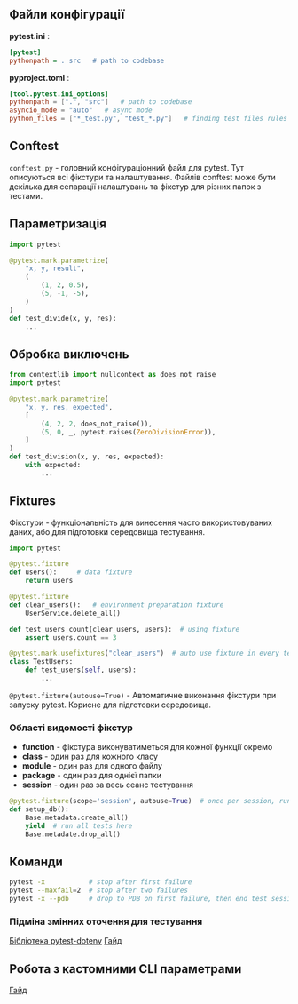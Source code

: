 
## Файли конфігурації

**pytest.ini** :
```ini
[pytest]
pythonpath = . src   # path to codebase
```

**pyproject.toml** :
```toml
[tool.pytest.ini_options]
pythonpath = [".", "src"]   # path to codebase
asyncio_mode = "auto"   # async mode
python_files = ["*_test.py", "test_*.py"]   # finding test files rules
```
## Conftest
`conftest.py` - головний конфігураціонний файл для pytest. Тут описуються всі фікстури та налаштування. Файлів conftest може бути декілька для сепарації налаштувань та фікстур для різних папок з тестами.

## Параметризація
```python
import pytest

@pytest.mark.parametrize(
	"x, y, result",
	(
		(1, 2, 0.5),
		(5, -1, -5),
	)
)
def test_divide(x, y, res):
	...
```


## Обробка виключень
```python
from contextlib import nullcontext as does_not_raise
import pytest

@pytest.mark.parametrize(
	"x, y, res, expected",
	[
		(4, 2, 2, does_not_raise()),
		(5, 0, _, pytest.raises(ZeroDivisionError)),
	]
)
def test_division(x, y, res, expected):
	with expected:
		...
```

## Fixtures
Фікстури - функціональність для винесення часто використовуваних даних, або для підготовки середовища тестування.

```python
import pytest

@pytest.fixture
def users():     # data fixture
	return users

@pytest.fixture
def clear_users():   # environment preparation fixture
	UserService.delete_all()

def test_users_count(clear_users, users):  # using fixture
	assert users.count == 3

@pytest.mark.usefixtures("clear_users")  # auto use fixture in every test method
class TestUsers:
	def test_users(self, users):
		...
```

`@pytest.fixture(autouse=True)` - Автоматичне виконання фікстури при запуску pytest. Корисне для підготовки середовища.

### Області видомості фікстур
- **function** - фікстура виконуватиметься для кожної функції окремо
- **class** - один раз для кожного класу
- **module** - один раз для одного файлу
- **package** - один раз для однієї папки
- **session** - один раз за весь сеанс тестування

```python
@pytest.fixture(scope='session', autouse=True)  # once per session, run auto
def setup_db():
	Base.metadata.create_all()
	yield  # run all tests here
	Base.metadate.drop_all()
```


## Команди

```bash
pytest -x           # stop after first failure
pytest --maxfail=2  # stop after two failures
pytest -x --pdb     # drop to PDB on first failure, then end test session
```

### Підміна змінних оточення для тестування
[Бібліотека pytest-dotenv](https://pypi.org/project/pytest-dotenv/)
[Гайд](https://www.youtube.com/watch?v=zc138SwDsG0&list=PLeLN0qH0-mCVdHgdjlnKTl4jKuJgCK-4b&index=9)

## Робота з кастомними CLI параметрами
[Гайд](https://www.youtube.com/watch?v=jsrxqoVasyw&list=PLeLN0qH0-mCVdHgdjlnKTl4jKuJgCK-4b&index=11)